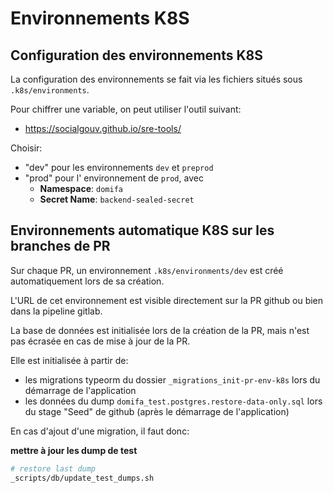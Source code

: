 # Environnements K8S

## Configuration des environnements K8S

La configuration des environnements se fait via les fichiers situés sous `.k8s/environments`.

Pour chiffrer une variable, on peut utiliser l'outil suivant:

- <https://socialgouv.github.io/sre-tools/>

Choisir:

- "dev" pour les environnements `dev` et `preprod`
- "prod" pour l' environnement de `prod`, avec
  - **Namespace**: `domifa`
  - **Secret Name**: `backend-sealed-secret`

## Environnements automatique K8S sur les branches de PR

Sur chaque PR, un environnement `.k8s/environments/dev` est créé automatiquement lors de sa création.

L'URL de cet environnement est visible directement sur la PR github ou bien dans la pipeline gitlab.

La base de données est initialisée lors de la création de la PR, mais n'est pas écrasée en cas de mise à jour de la PR.

Elle est initialisée à partir de:

- les migrations typeorm du dossier `_migrations_init-pr-env-k8s` lors du démarrage de l'application
- les données du dump `domifa_test.postgres.restore-data-only.sql` lors du stage "Seed" de github (après le démarrage de l'application)

En cas d'ajout d'une migration, il faut donc:

**mettre à jour les dump de test**

```bash
# restore last dump
_scripts/db/update_test_dumps.sh
```
